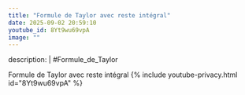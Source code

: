 ```yaml
---
title: "Formule de Taylor avec reste intégral"
date: 2025-09-02 20:59:10 
youtube_id: 8Yt9wu69vpA
image: ""
---
```

description: |
  #Formule_de_Taylor
  
  
  Formule de Taylor avec reste intégral
{% include youtube-privacy.html id="8Yt9wu69vpA" %}

